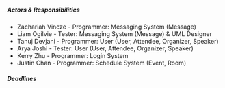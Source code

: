 ##### Actors & Responsibilities #####
- Zachariah Vincze - Programmer: Messaging System (Message)
- Liam Ogilvie - Tester: Messaging System (Message) & UML Designer
- Tanuj Devjani - Programmer: User (User, Attendee, Organizer, Speaker)
- Arya Joshi - Tester: User (User, Attendee, Organizer, Speaker)
- Kerry Zhu - Programmer: Login System 
- Justin Chan - Programmer: Schedule System (Event, Room)

##### Deadlines #####
